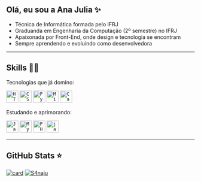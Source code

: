 ## Olá, eu sou a Ana Julia ✨

- Técnica de Informática formada pelo IFRJ  
- Graduanda em Engenharia da Computação (2º semestre) no IFRJ  
- Apaixonada por Front-End, onde design e tecnologia se encontram  
- Sempre aprendendo e evoluindo como desenvolvedora 

---

## Skills 👩‍💻

Tecnologias que já domino:

<code><img height="32" src="https://img.shields.io/badge/HTML5-E34F26?style=for-the-badge&logo=html5&logoColor=white" alt="HTML5"/></code>
<code><img height="32" src="https://img.shields.io/badge/CSS3-1572B6?style=for-the-badge&logo=css3&logoColor=white" alt="CSS"/></code>
<code><img height="32" src="https://img.shields.io/badge/Python-14354C?style=for-the-badge&logo=python&logoColor=white" alt="Python"/></code>
<code><img height="32" src="https://img.shields.io/badge/Microsoft_Office-D83B01?style=for-the-badge&logo=microsoft-office&logoColor=white" alt="Microsoft Office"/></code>
<code><img height="32" src="https://img.shields.io/badge/Canva-38B2AC?style=for-the-badge&logo=canva&logoColor=white" alt="Canva"/></code>

Estudando e aprimorando:

<code><img height="32" src="https://img.shields.io/badge/Java-ED8B00?style=for-the-badge&logo=java&logoColor=white" alt="Java"/></code>
<code><img height="32" src="https://img.shields.io/badge/MySQL-00000F?style=for-the-badge&logo=mysql&logoColor=white" alt="MySQL"/></code>
<code><img height="32" src="https://img.shields.io/badge/PHP-777BB4?style=for-the-badge&logo=php&logoColor=white" alt="PHP"/></code>
<code><img height="32" src="https://img.shields.io/badge/JavaScript-F7DF1E?style=for-the-badge&logo=javascript&logoColor=black" alt="javaScript"/></code>

---

## GitHub Stats ⭐

[![card](https://github-readme-stats.vercel.app/api?username=S4naju&theme=material-palenight&show_icons=true&card_width=300)](https://github.com/anuraghazra/github-readme-stats)
[![S4naju](https://github-readme-stats.vercel.app/api/top-langs/?username=S4naju&layout=compact&hide=html&theme=material-palenight&card_width=300)](https://github.com/anuraghazra/github-readme-stats)
